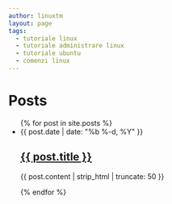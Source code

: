 ```yaml
---
author: linuxtm
layout: page
tags:
  - tutoriale linux
  - tutoriale administrare linux
  - tutoriale ubuntu
  - comenzi linux
---
```

<div class="home">
  <h1 class="page-heading">Posts</h1>
  <ul class="post-list">
   {% for post in site.posts %}
      <li>
        <span class="post-meta">{{ post.date | date: "%b %-d, %Y" }}</span>
         <h2>
          <a class="post-link" href="{{ post.url | prepend: site.baseurl }}">{{ post.title }}</a>
         </h2>
	 <p class="post-excerpt">{{ post.content | strip_html | truncate: 50 }}</p>
      </li>
   {% endfor %}
  </ul>
</div>
